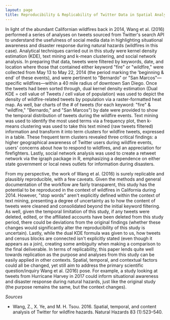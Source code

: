 ```yaml
---
layout: page
title: Reproducibility & Replicability of Twitter Data in Spatial Analyses
---
```


In light of the abundant Californian wildfires back in 2014, Wang et al. (2016) performed a series of analyses on tweets sourced from Twitter's search API to understand the usefulness of social media data in highlighting situational awareness and disaster response during natural hazards (wildfires in this case). Analytical techniques carried out in this study were kernel density estimation (KDE), text mining and k-mean clustering, and social network analysis. In preparing that data, tweets were filtered by keywords, date, and location where those that contained either keyword "fire" or "wildfire," were collected from May 13 to May 22, 2014 (the period marking the 'beginning & end' of these events), and were pertinent to "Bernardo" or "San Marcos"—specific wildfires—within a 40 mile radius of downtown San Diego. Once the tweets had been sorted through, dual kernel density estimation (Dual KDE = cell value of Tweets / cell value of population) was used to depict the density of wildfire-related tweets by population via a raster-formatted heat map. As well, bar charts of the # of tweets (for each keyword: "fire" & "wildfire," "Bernardo," and "San Marcos") by date were provided to show the temporal distribution of tweets during the wildfire events. Text mining was used to identify the most used terms via a frequency plot, then k-means clustering was used to take this text mined (raw tweets filtered) information and transform it into term clusters for wildfire tweets, expressed in a table. These frequent term clusters revealed three critical findings: a higher geographical awareness of Twitter users during wildfire events, users' concerns about how to respond to wildfires, and an appreciation for firefighters. Lastly, social network analysis was used to create a retweet network via the igraph package in R, emphasizing a dependence on either state government or local news outlets for information during disasters.

From my perspective, the work of Wang et al. (2016) is surely replicable and plausibly reproducible, with a few caveats. Given the methods and general documentation of the workflow are fairly transparent, this study has the potential to be reproduced in the context of wildfires in California during 2014. However, "stop words" aren't explicitly defined within the context of text mining, presenting a degree of uncertainty as to how the content of tweets were cleaned and consolidated beyond the initial keyword filtering. As well, given the temporal limitation of this study, if any tweets were deleted, edited, or the affiliated accounts have been deleted from this study period, there could be deviations from the original findings (whether these changes would significantly alter the reproducibility of this study is uncertain). Lastly, while the dual KDE formula was given to us, how tweets and census blocks are connected isn't explicitly stated (even though it appears as a join), creating some ambiguity when making a comparison to the final deliverable. In terms of replicability, this paper lends quite well towards replication as the purpose and analyses from this study can be easily applied in other contexts. Spatial, temporal, and contextual factors could all be changed, yet still aim to address the primary scientific question/inquiry Wang et al. (2016) pose. For example, a study looking at tweets from Hurricane Harvey in 2017 could inform situational awareness and disaster response during natural hazards, just like the original study (the purpose remains the same, but the context changes).

*Sources*
- Wang, Z., X. Ye, and M. H. Tsou. 2016. Spatial, temporal, and content analysis of Twitter for wildfire hazards. Natural Hazards 83 (1):523–540.
